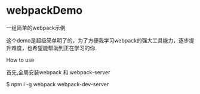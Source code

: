 # webpackDemo
一组简单的webpack示例

这个demo是超级简单明了的，为了方便我学习webpack的强大工具能力，逐步提升难度，也希望能帮助到正在学习的你.

How to use

首先,全局安装webpack 和 webpack-server

$ npm i -g webpack webpack-dev-server